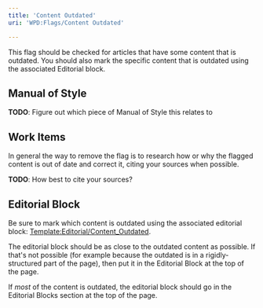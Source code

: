 ```yaml
---
title: 'Content Outdated'
uri: 'WPD:Flags/Content Outdated'

---
```

This flag should be checked for articles that have some content that is outdated. You should also mark the specific content that is outdated using the associated Editorial block.

## Manual of Style

**TODO**: Figure out which piece of Manual of Style this relates to

## Work Items

In general the way to remove the flag is to research how or why the flagged content is out of date and correct it, citing your sources when possible.

**TODO**: How best to cite your sources?

## Editorial Block

Be sure to mark which content is outdated using the associated editorial block: [Template:Editorial/Content\_Outdated](/Template:Editorial/Content_Outdated).

The editorial block should be as close to the outdated content as possible. If that's not possible (for example because the outdated is in a rigidly-structured part of the page), then put it in the Editorial Block at the top of the page.

If *most* of the content is outdated, the editorial block should go in the Editorial Blocks section at the top of the page.
